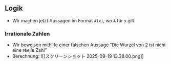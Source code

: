 ## Logik

- Wir machen jetzt Aussagen im Format `A(x)`, wo `A` für `x` gilt.
### Irrationale Zahlen

- Wir beweisen mithilfe einer falschen Aussage “Die Wurzel von 2 ist nicht eine reelle Zahl”
- Berechnung: ![[スクリーンショット 2025-09-19 13.38.00.png]]

